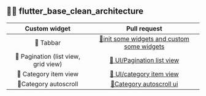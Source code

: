 ## 🧑‍💻 flutter_base_clean_architecture
| Custom widget | Pull request |
|:--:|:--:|
| 🐼 Tabbar | [🐼init some widgets and custom some widgets](https://github.com/nguyenminhhung2011/flutter_base_clean_architecture/pull/1) |
| 🐼 Pagination (list view, grid view) | [🐼 UI/Pagination list view](https://github.com/nguyenminhhung2011/flutter_base_clean_architecture/pull/2) |
| 🐼 Category item view | [🐼 UI/category item view](https://github.com/nguyenminhhung2011/flutter_base_clean_architecture/pull/3) |
|🐼Category autoscroll |[🐼Category autoscroll ui](https://github.com/nguyenminhhung2011/flutter_base_clean_architecture/pull/4)|
